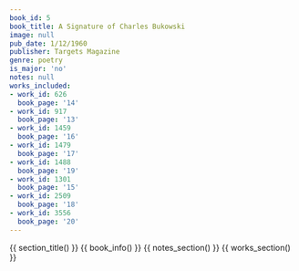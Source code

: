 ```yaml
---
book_id: 5
book_title: A Signature of Charles Bukowski
image: null
pub_date: 1/12/1960
publisher: Targets Magazine
genre: poetry
is_major: 'no'
notes: null
works_included:
- work_id: 626
  book_page: '14'
- work_id: 917
  book_page: '13'
- work_id: 1459
  book_page: '16'
- work_id: 1479
  book_page: '17'
- work_id: 1488
  book_page: '19'
- work_id: 1301
  book_page: '15'
- work_id: 2509
  book_page: '18'
- work_id: 3556
  book_page: '20'
---
```


{{ section_title() }}
{{ book_info() }}
{{ notes_section() }}
{{ works_section() }}
